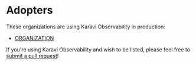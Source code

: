 <!--
Copyright (c) 2020 Dell Inc., or its subsidiaries. All Rights Reserved.

Licensed under the Apache License, Version 2.0 (the "License");
you may not use this file except in compliance with the License.
You may obtain a copy of the License at

    http://www.apache.org/licenses/LICENSE-2.0
-->
# Adopters

These organizations are using Karavi Observability in production:

* [ORGANIZATION](https://url)

If you're using Karavi Observability and wish to be listed, please feel free to
[submit a pull request](https://github.com/dell/karavi-observability/pulls)!

